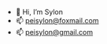 - 👋 Hi, I’m Sylon
- 📫 peisylon@foxmail.com
- 📫 peisylon@gmail.com




<!---
Sylon001/Sylon001 is a ✨ special ✨ repository because its `README.md` (this file) appears on your GitHub profile.
You can click the Preview link to take a look at your changes.
--->
